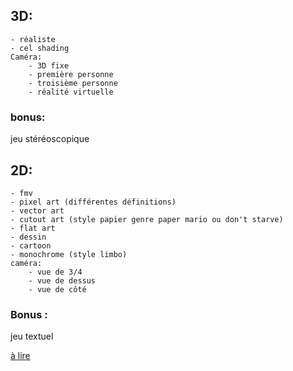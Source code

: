 ## 3D:
    - réaliste
    - cel shading
    Caméra:
        - 3D fixe
        - première personne
        - troisième personne
        - réalité virtuelle


### bonus:
jeu stéréoscopique

## 2D:
    - fmv
    - pixel art (différentes définitions)
    - vector art
    - cutout art (style papier genre paper mario ou don't starve)
    - flat art
    - dessin
    - cartoon
    - monochrome (style limbo)
    caméra:
        - vue de 3/4
        - vue de dessus
        - vue de côté

### Bonus :
jeu textuel


[à lire](https://core.ac.uk/download/pdf/93082889.pdf)